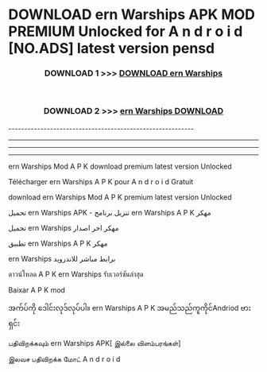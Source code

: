 # DOWNLOAD ern Warships  APK MOD PREMIUM Unlocked for A n d r o i d [NO.ADS] latest version pensd 



<div align="center">

<h3>DOWNLOAD 1 >>> <a href="https://getmod2.web.app/?judul=ern Warships ">DOWNLOAD ern Warships </a></h3><br>

<h3>DOWNLOAD 2 >>> <a href="https://getmod2.web.app/?judul=ern Warships ">ern Warships  DOWNLOAD </a></h3>

</div>
----------------------------------------------------------

----------------------------------------------------------

----------------------------------------------------------

----------------------------------------------------------

ern Warships  Mod A P K download premium latest version Unlocked

Télécharger ern Warships  A P K pour A n d r o i d Gratuit

download ern Warships  Mod A P K premium latest version Unlocked

تحميل ern Warships  APK - تنزيل برنامج ern Warships  A P K مهكر

تحميل ern Warships  مهكر اخر اصدار

تطبيق ern Warships  A P K مهكر

ern Warships  برابط مباشر للاندرويد

ดาวน์โหลด A P K ern Warships  รับเวอร์ชันล่าสุด

Baixar A P K mod

အက်ပ်ကို ဒေါင်းလုဒ်လုပ်ပါ။ ern Warships  A P K အမည်သည်ကူကိုင်Andriod ဗားရှင်း

பதிவிறக்கவும் ern Warships  APK[ இல்லை விளம்பரங்கள்] 
 
இலவச பதிவிறக்க மோட் A n d r o i d



